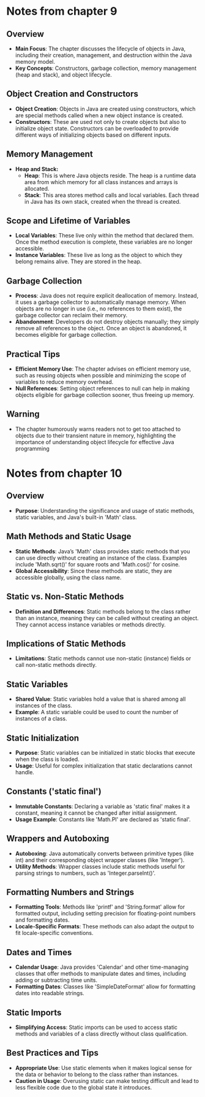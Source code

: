 # Notes from chapter 9
## Overview
- **Main Focus**: The chapter discusses the lifecycle of objects in Java, including their creation, management, and destruction within the Java memory model.
- **Key Concepts**: Constructors, garbage collection, memory management (heap and stack), and object lifecycle.
## Object Creation and Constructors
- **Object Creation**: Objects in Java are created using constructors, which are special methods called when a new object instance is created.
- **Constructors**: These are used not only to create objects but also to initialize object state. Constructors can be overloaded to provide different ways of initializing objects based on different inputs.
## Memory Management
- **Heap and Stack:**
  - **Heap**: This is where Java objects reside. The heap is a runtime data area from which memory for all class instances and arrays is allocated.
  - **Stack**: This area stores method calls and local variables. Each thread in Java has its own stack, created when the thread is created.
## Scope and Lifetime of Variables
- **Local Variables**: These live only within the method that declared them. Once the method execution is complete, these variables are no longer accessible.
- **Instance Variables**: These live as long as the object to which they belong remains alive. They are stored in the heap.
## Garbage Collection
- **Process**: Java does not require explicit deallocation of memory. Instead, it uses a garbage collector to automatically manage memory. When objects are no longer in use (i.e., no references to them exist), the garbage collector can reclaim their memory.
- **Abandonment**: Developers do not destroy objects manually; they simply remove all references to the object. Once an object is abandoned, it becomes eligible for garbage collection.
## Practical Tips
- **Efficient Memory Use**: The chapter advises on efficient memory use, such as reusing objects when possible and minimizing the scope of variables to reduce memory overhead.
- **Null References**: Setting object references to null can help in making objects eligible for garbage collection sooner, thus freeing up memory.
## Warning
- The chapter humorously warns readers not to get too attached to objects due to their transient nature in memory, highlighting the importance of understanding object lifecycle for effective Java programming
# Notes from chapter 10
## Overview
- **Purpose**: Understanding the significance and usage of static methods, static variables, and Java's built-in 'Math' class.
## Math Methods and Static Usage
- **Static Methods**: Java’s 'Math' class provides static methods that you can use directly without creating an instance of the class. Examples include 'Math.sqrt()' for square roots and 'Math.cos()' for cosine.
- **Global Accessibility**: Since these methods are static, they are accessible globally, using the class name.
## Static vs. Non-Static Methods
- **Definition and Differences**: Static methods belong to the class rather than an instance, meaning they can be called without creating an object. They cannot access instance variables or methods directly.
## Implications of Static Methods
- **Limitations**: Static methods cannot use non-static (instance) fields or call non-static methods directly.
## Static Variables
- **Shared Value**: Static variables hold a value that is shared among all instances of the class.
- **Example**: A static variable could be used to count the number of instances of a class.
## Static Initialization
- **Purpose**: Static variables can be initialized in static blocks that execute when the class is loaded.
- **Usage**: Useful for complex initialization that static declarations cannot handle.
## Constants ('static final')
- **Immutable Constants**: Declaring a variable as 'static final' makes it a constant, meaning it cannot be changed after initial assignment.
- **Usage Example**: Constants like 'Math.PI' are declared as 'static final'.
## Wrappers and Autoboxing
- **Autoboxing**: Java automatically converts between primitive types (like int) and their corresponding object wrapper classes (like 'Integer').
- **Utility Methods**: Wrapper classes include static methods useful for parsing strings to numbers, such as 'Integer.parseInt()'.
## Formatting Numbers and Strings
- **Formatting Tools**: Methods like 'printf' and 'String.format' allow for formatted output, including setting precision for floating-point numbers and formatting dates.
- **Locale-Specific Formats**: These methods can also adapt the output to fit locale-specific conventions.
## Dates and Times
- **Calendar Usage**: Java provides 'Calendar' and other time-managing classes that offer methods to manipulate dates and times, including adding or subtracting time units.
- **Formatting Dates**: Classes like 'SimpleDateFormat' allow for formatting dates into readable strings.
## Static Imports
- **Simplifying Access**: Static imports can be used to access static methods and variables of a class directly without class qualification.
## Best Practices and Tips
- **Appropriate Use**: Use static elements when it makes logical sense for the data or behavior to belong to the class rather than instances.
- **Caution in Usage**: Overusing static can make testing difficult and lead to less flexible code due to the global state it introduces.
